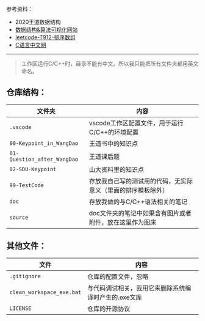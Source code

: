 参考资料：

* 2020王道数据结构
* [数据结构&算法可视化网站](https://www.cs.usfca.edu/~galles/visualization/Algorithms.html)
* [leetcode-T912-排序数组](https://leetcode-cn.com/problems/sort-an-array/)
* [C语言中文网](http://c.biancheng.net/c/)

---

> 工作区运行C/C++时，目录不能有中文。所以我只能把所有文件夹都用英文命名。

## 仓库结构：

| 文件夹                      | 内容                                                         |
| --------------------------- | ------------------------------------------------------------ |
| `.vscode`                   | vscode工作区配置文件，用于运行C/C++的环境配置                |
| `00-Keypoint_in_WangDao`    | 王道书中的知识点                                             |
| `01-Question_after_WangDao` | 王道课后题                                                   |
| `02-SDU-Keypoint`           | 山大资料里的知识点                                           |
| `99-TestCode`               | 存放我自己写的测试用的代码，无实际意义（里面的排序模板除外） |
| `doc`                       | 存放我做的与C/C++语法相关的笔记                              |
| `source`                    | doc文件夹的笔记中如果含有图片或者附件，放在这里作为图床      |

## 其他文件：

| 文件                      | 内容                                                 |
| ------------------------- | ---------------------------------------------------- |
| `.gitignore`              | 仓库的配置文件，忽略                                 |
| `clean_workspace_exe.bat` | 与代码调试相关，我用它来删除系统编译时产生的.exe文库 |
| `LICENSE`                 | 仓库的开源协议                                       |

